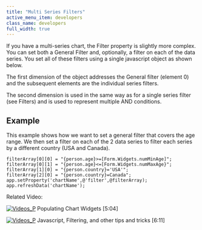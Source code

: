 ```yaml
---
title: "Multi Series Filters"
active_menu_item: developers
class_name: developers
full_width: true
---
```



If you have a multi-series chart, the Filter property is slightly more complex. You can set both a General Filter and, optionally, a filter on each of the data series. You set all of these filters using a single javascript object as shown below.

The first dimension of the object addresses the General filter (element 0) and the subsequent elements are the individual series filters.

The second dimension is used in the same way as for a single series filter (see Filters) and is used to represent multiple AND conditions.

## Example

This example shows how we want to set a general filter that covers the age range. We then set a filter on each of the 2 data series to filter each series by a different country (USA and Canada).

    filterArray[0][0] = "{person.age}>=[Form.Widgets.numMinAge]";
    filterArray[0][1] = "{person.age}<=[Form.Widgets.numMaxAge}";
    filterArray[1][0] = "{person.country}='USA'";
    filterArray[2][0] = "{person.country}=Canada";
    app.setProperty('chartName',@'filter',@filterArray);
    app.refreshData('chartName');
   

Related Video:

[![Videos\_P](/img/docs/videos_p.png)](http://www.youtube.com/v/4FXN_AsiiMs?autoplay=1&hd=1&fs=1&showsearch=0&rel=0&) Populating Chart Widgets [5:04]

[![Videos\_P](/img/docs/videos_p.png)](http://www.youtube.com/v/rKbMmF7kcXs?autoplay=1&hd=1&fs=1&showsearch=0&rel=0&) Javascript, Filtering, and other tips and tricks [6:11]
